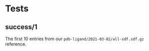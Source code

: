 # Tests

## success/1
The first 10 entries from our `pdb-ligand/2021-03-02/all-sdf.sdf.gz` reference.
